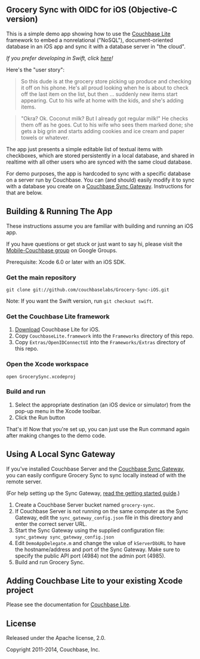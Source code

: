 ## Grocery Sync with OIDC for iOS (Objective-C version)

This is a simple demo app showing how to use the [Couchbase Lite][1] framework to embed a nonrelational ("NoSQL"), document-oriented database in an iOS app and sync it with a database server in "the cloud".

_If you prefer developing in Swift, click [here](https://github.com/couchbaselabs/Grocery-Sync-iOS/tree/swift)!_

Here's the "user story":

> So this dude is at the grocery store picking up produce and checking it off on his phone. He's all proud looking when he is about to check off the last item on the list, but then ... suddenly new items start appearing. Cut to his wife at home with the kids, and she's adding items.

> "Okra? Ok. Coconut milk? But I already got regular milk!" He checks them off as he goes. Cut to his wife who sees them marked done; she gets a big grin and starts adding cookies and ice cream and paper towels or whatever.

The app just presents a simple editable list of textual items with checkboxes, which are stored persistently in a local database, and shared in realtime with all other users who are synced with the same cloud database.

For demo purposes, the app is hardcoded to sync with a specific database on a server run by Couchbase. You can (and should) easily modify it to sync with a database you create on a [Couchbase Sync Gateway][7]. Instructions for that are below.

## Building & Running The App

These instructions assume you are familiar with building and running an iOS app.

If you have questions or get stuck or just want to say hi, please visit the [Mobile-Couchbase group][4] on Google Groups.

Prerequisite: Xcode 6.0 or later with an iOS SDK.

### Get the main repository

    git clone git://github.com/couchbaselabs/Grocery-Sync-iOS.git

Note: If you want the Swift version, run `git checkout swift`.

### Get the Couchbase Lite framework

1. [Download][1] Couchbase Lite for iOS.
2. Copy `CouchbaseLite.framework` into the `Frameworks` directory of this repo.
3. Copy `Extras/OpenIDConnectUI` into the `Frameworks/Extras` directory of this repo.

### Open the Xcode workspace

    open GrocerySync.xcodeproj

### Build and run

1. Select the appropriate destination (an iOS device or simulator) from the pop-up menu in the Xcode toolbar.
2. Click the Run button

That's it! Now that you're set up, you can just use the Run command again after making changes to the demo code.

## Using A Local Sync Gateway

If you've installed Couchbase Server and the [Couchbase Sync Gateway][7], you can easily configure
Grocery Sync to sync locally instead of with the remote server.

(For help setting up the Sync Gateway, [read the getting started guide][8].)

1. Create a Couchbase Server bucket named `grocery-sync`.
2. If Couchbase Server is not running on the same computer as the Sync Gateway, edit the `sync_gateway_config.json` file in this directory and enter the correct server URL.
3. Start the Sync Gateway using the supplied configuration file: `sync_gateway sync_gateway_config.json`
4. Edit `DemoAppDelegate.m` and change the value of `kServerDbURL` to have the hostname/address and port of the Sync Gateway. Make sure to specify the public API port (4984) not the admin port (4985).
5. Build and run Grocery Sync.

## Adding Couchbase Lite to your existing Xcode project

Please see the documentation for [Couchbase Lite][6].


## License

Released under the Apache license, 2.0.

Copyright 2011-2014, Couchbase, Inc.

[1]: http://www.couchbase.com/download#cb-mobile
[2]: http://couchdb.apache.org
[4]: https://groups.google.com/group/mobile-couchbase
[6]: http://docs.couchbase.com/couchbase-lite/cbl-ios/#adding-couchbase-lite-to-your-app
[7]: http://www.couchbase.com/mobile#sync-gateway
[8]: http://developer.couchbase.com/mobile/develop/guides/sync-gateway/index.html